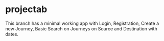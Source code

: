 # projectab

This branch has a minimal working app with Login, Registration, Create a new Journey, Basic Search on Journeys on Source and Destination with dates.
